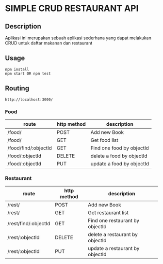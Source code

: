 # SIMPLE CRUD RESTAURANT API

## Description

Aplikasi ini merupakan sebuah aplikasi sederhana yang dapat melakukan CRUD untuk daftar makanan dan restaurant

## Usage

```
npm install
npm start OR npm test
```

## Routing

`http://localhost:3000/`

### Food

| route | http method | description |
|  ---  |     ---     |     ---     |
| /food/ | POST | Add new Book |
| /food/ | GET | Get food list |
| /food/find/:objectId | GET | Find one food by objectId |
| /food/:objectId | DELETE | delete a food by objectId |
| /food/:objectId | PUT | update a food by objectId |

### Restaurant

| route | http method | description |
|  ---  |     ---     |     ---     |
| /rest/ | POST | Add new Book |
| /rest/ | GET | Get restaurant list |
| /rest/find/:objectId | GET | Find one restaurant by objectId |
| /rest/:objectId | DELETE | delete a restaurant by objectId |
| /rest/:objectId | PUT | update a restaurant by objectId |